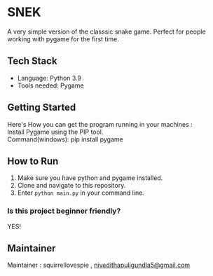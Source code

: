 # SNEK
A very simple version of the classsic snake game. Perfect for people working with pygame for the first time.
## Tech Stack
- Language: Python 3.9
- Tools needed: Pygame
## Getting Started
Here's How you can get the program running in your machines :  
Install Pygame using the PIP tool.  
Command(windows): pip install pygame
## How to Run
1. Make sure you have python and pygame installed.
2. Clone and navigate to this repository.
3. Enter `python main.py` in your command line.
### Is this project beginner friendly?
YES!
## Maintainer
Maintainer : squirrellovespie , nivedithapuligundla5@gmail.com
